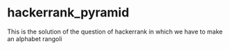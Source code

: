 # hackerrank_pyramid
This is the solution of the question of hackerrank in which we have to make an alphabet rangoli
